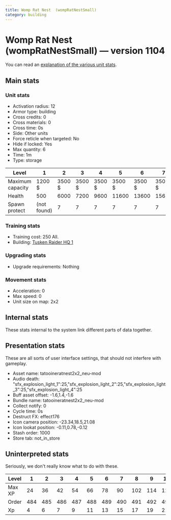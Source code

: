 ```yaml
---
title: Womp Rat Nest  (wompRatNestSmall)
category: building
---
```


# Womp Rat Nest  (wompRatNestSmall) — version 1104

You can read an [explanation  of the various unit stats](unitexplained.md).

## Main stats

### Unit stats

  * Activation radius: 12
  * Armor type: building
  * Cross credits: 0
  * Cross materials: 0
  * Cross time: 0s
  * Side: Other units
  * Force reticle when targeted: No
  * Hide if locked: Yes
  * Max quantity: 6
  * Time: 1m
  * Type: storage

|Level           |1          |2     |3     |4     |5     |6     |7     |8     |9     |10    |
|----------------|-----------|------|------|------|------|------|------|------|------|------|
|Maximum capacity|1200 $     |3500 $|3500 $|3500 $|3500 $|3500 $|3500 $|3500 $|3500 $|3500 $|
|Health          |500        |6000  |7200  |9600  |11600 |13600 |15600 |17600 |19600 |21600 |
|Spawn protect   |(not found)|7     |7     |7     |7     |7     |7     |7     |7     |7     |


### Training stats

  * Training cost: 250 All.
  * Building: [Tusken Raider HQ 1](tuskenHQ.html)

### Upgrading stats

  * Upgrade requirements: Nothing

### Movement stats

  * Acceleration: 0
  * Max speed: 0
  * Unit size on map: 2x2

## Internal stats

These stats internal to the system link different parts of data together.


## Presentation stats

These are all sorts of user interface settings, that should not interfere with gameplay.

  * Asset name: tatooineratnest2x2_neu-mod
  * Audio death: "sfx_explosion_light_1":25,"sfx_explosion_light_2":25,"sfx_explosion_light_3":25,"sfx_explosion_light_4":25
  * Buff asset offset: -1.6,1.4,-1.6
  * Bundle name: tatooineratnest2x2_neu-mod
  * Collect notify: 0
  * Cycle time: 0s
  * Destruct FX: effect176
  * Icon camera position: -23.34,18.5,21.08
  * Icon lookat position: -0.11,0.78,-0.12
  * Stash order: 1000
  * Store tab: not_in_store

## Uninterpreted stats

Seriously, we don't really know what to do with these.

|Level |1  |2  |3  |4  |5  |6  |7  |8  |9  |10 |
|------|---|---|---|---|---|---|---|---|---|---|
|Max XP|24 |36 |42 |54 |66 |78 |90 |102|114|126|
|Order |484|485|486|487|488|489|490|491|492|493|
|Xp    |4  |6  |7  |9  |11 |13 |15 |17 |19 |21 |


